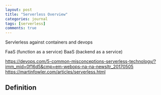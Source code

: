 ```yaml
---
layout: post
title: "Serverless Overview"
categories: journal
tags: [serverless]
comments: true
---
```


Servlerless against containers and devops

FaaS (function as a service)
BaaS (backend as a service)

https://devops.com/5-common-misconceptions-serverless-technology/?imm_mid=0f16d5&cmp=em-webops-na-na-newsltr_20170505
https://martinfowler.com/articles/serverless.html



## Definition
